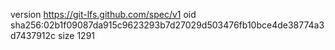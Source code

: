 version https://git-lfs.github.com/spec/v1
oid sha256:02b1f09087da915c9623293b7d27029d503476fb10bce4de38774a3d7437912c
size 1291

